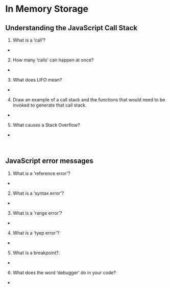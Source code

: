 # In Memory Storage

## Understanding the JavaScript Call Stack
1. What is a ‘call’?
* 
2. How many ‘calls’ can happen at once?
* 
3. What does LIFO mean?
* 
4. Draw an example of a call stack and the functions that would need to be invoked to generate that call stack.
* 
5. What causes a Stack Overflow? 
* 

<br/>

## JavaScript error messages
1. What is a ‘reference error’?
* 
2. What is a ‘syntax error’?
* 
3. What is a ‘range error’?
* 
4. What is a ‘tyep error’?
* 
5. What is a breakpoint?.
* 
6. What does the word ‘debugger’ do in your code?
* 
